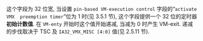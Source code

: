 
这个字段为 32 位宽, 当设置 `pin-based VM-execution control` 字段的“`activate VMX  preemption timer`”位为 1 时(见 3.5.1 节), 这个字段提供一个 32 位的定时器**初始计数值**. 在 `VM-enty` 开始时这个值开始递减, 当减为 0 时产生 VM-exit. 递减的步伐取决于 TSC 及 `IA32_VMX_MISC [4:0]` 值(见 2.5.11 节). 